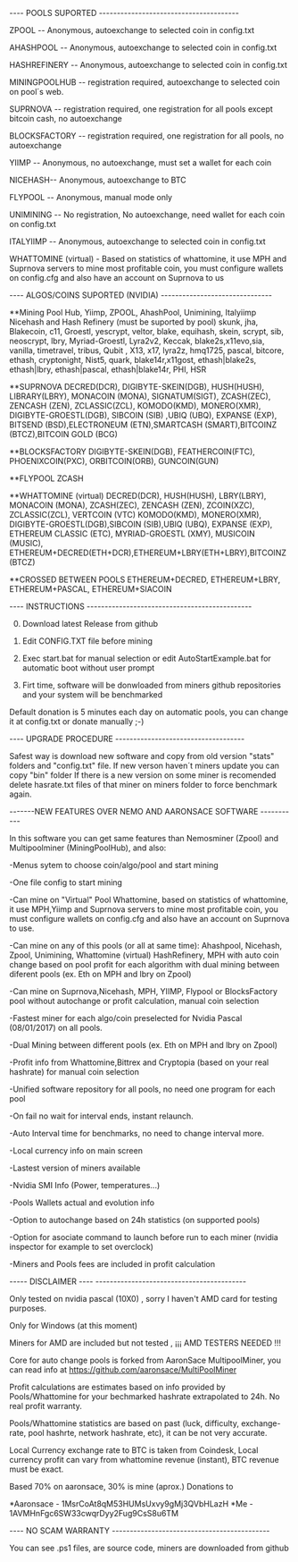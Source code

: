 ﻿---- POOLS SUPORTED ---------------------------------------

ZPOOL -- Anonymous, autoexchange to selected coin in config.txt

AHASHPOOL -- Anonymous, autoexchange to selected coin in config.txt

HASHREFINERY -- Anonymous, autoexchange to selected coin in config.txt

MININGPOOLHUB -- registration required, autoexchange to selected coin on pool´s web.

SUPRNOVA -- registration required, one registration for all pools except bitcoin cash, no autoexchange

BLOCKSFACTORY -- registration required, one registration for all pools, no autoexchange

YIIMP -- Anonymous, no autoexchange, must set a wallet for each coin

NICEHASH-- Anonymous, autoexchange to BTC

FLYPOOL -- Anonymous, manual mode only

UNIMINING -- No registration, No autoexchange, need wallet for each coin on config.txt

ITALYIIMP -- Anonymous, autoexchange to selected coin in config.txt

WHATTOMINE (virtual) - Based on statistics of whattomine, it use MPH and Suprnova servers to mine most profitable coin, you must configure wallets on config.cfg and also have an account on Suprnova to us


---- ALGOS/COINS SUPORTED (NVIDIA) -------------------------------

**Mining Pool Hub, Yiimp, ZPOOL, AhashPool, Unimining, Italyiimp Nicehash and Hash Refinery (must be suported by pool)
   skunk, jha, Blakecoin, c11, Groestl, yescrypt, veltor, blake, equihash, skein, scrypt, sib, neoscrypt, lbry, Myriad-Groestl, Lyra2v2, 
   Keccak, blake2s,x11evo,sia, vanilla, timetravel, tribus, Qubit , X13, x17, lyra2z, hmq1725, pascal, bitcore, ethash, 
   cryptonight, Nist5, quark, blake14r,x11gost, ethash|blake2s, ethash|lbry, ethash|pascal, ethash|blake14r, PHI, HSR

**SUPRNOVA
   DECRED(DCR), DIGIBYTE-SKEIN(DGB), HUSH(HUSH), LIBRARY(LBRY), MONACOIN (MONA), SIGNATUM(SIGT), ZCASH(ZEC),
   ZENCASH (ZEN), ZCLASSIC(ZCL), KOMODO(KMD), MONERO(XMR), DIGIBYTE-GROESTL(DGB), SIBCOIN (SIB) ,UBIQ (UBQ), EXPANSE (EXP),
   BITSEND (BSD),ELECTRONEUM (ETN),SMARTCASH (SMART),BITCOINZ (BTCZ),BITCOIN GOLD (BCG)


**BLOCKSFACTORY
   DIGIBYTE-SKEIN(DGB), FEATHERCOIN(FTC), PHOENIXCOIN(PXC), ORBITCOIN(ORB), GUNCOIN(GUN)

**FLYPOOL
   ZCASH


**WHATTOMINE (virtual)
   DECRED(DCR),  HUSH(HUSH), LBRY(LBRY), MONACOIN (MONA), ZCASH(ZEC), ZENCASH (ZEN), ZCOIN(XZC), ZCLASSIC(ZCL), VERTCOIN (VTC)
   KOMODO(KMD), MONERO(XMR), DIGIBYTE-GROESTL(DGB),SIBCOIN (SIB),UBIQ (UBQ), EXPANSE (EXP), ETHEREUM CLASSIC (ETC), MYRIAD-GROESTL (XMY), MUSICOIN (MUSIC),
   ETHEREUM+DECRED(ETH+DCR),ETHEREUM+LBRY(ETH+LBRY),BITCOINZ (BTCZ)


**CROSSED BETWEEN POOLS
    ETHEREUM+DECRED, ETHEREUM+LBRY, ETHEREUM+PASCAL, ETHEREUM+SIACOIN


---- INSTRUCTIONS ----------------------------------------------

0. Download latest Release from github

1. Edit CONFIG.TXT file before mining

2. Exec start.bat for manual selection or edit AutoStartExample.bat for automatic boot without user prompt

3. Firt time, software will be donwloaded from miners github repositories and your system will be benchmarked



Default donation is 5 minutes each day on automatic pools, you can change it at config.txt or donate manually ;-)


---- UPGRADE PROCEDURE ------------------------------------

Safest way is download new software and copy from old version "stats" folders and "config.txt" file.
If new verson haven´t miners update you can copy "bin" folder
If there is a new version on some miner is recomended delete hasrate.txt files of that miner on miners folder to force benchmark again.


-------NEW FEATURES OVER NEMO AND AARONSACE SOFTWARE -----------

In this software you can get same features than Nemosminer (Zpool) and Multipoolminer (MiningPoolHub), and also:

-Menus sytem to choose coin/algo/pool and start mining

-One file config to start mining

-Can mine on "Virtual" Pool Whattomine, based on statistics of whattomine, it use MPH,Yiimp and Suprnova servers to mine most profitable coin, you must configure wallets on config.cfg and also have an account on Suprnova to use. 

-Can mine on any of this pools (or all at same time): Ahashpool, Nicehash, Zpool, Unimining, Whattomine (virtual) HashRefinery, MPH with auto coin change based on pool profit for each algorithm with dual mining between diferent pools (ex. Eth on MPH and lbry on Zpool)

-Can mine on Suprnova,Nicehash, MPH, YIIMP, Flypool or BlocksFactory pool without autochange or profit calculation, manual coin selection

-Fastest miner for each algo/coin preselected for Nvidia Pascal (08/01/2017) on all pools.

-Dual Mining between different pools (ex. Eth on MPH and lbry on Zpool)

-Profit info from Whattomine,Bittrex and Cryptopia (based on your real hashrate) for manual coin selection

-Unified software repository for all pools, no need one program for each pool

-On fail no wait for interval ends, instant relaunch.

-Auto Interval time for benchmarks, no need to change interval more.

-Local currency info on main screen

-Lastest version of miners available

-Nvidia SMI Info (Power, temperatures...)

-Pools Wallets actual and evolution info
 
-Option to autochange based on 24h statistics (on supported pools)

-Option for asociate command to launch before run to each miner (nvidia inspector for example to set overclock)

-Miners and Pools fees are included in profit calculation



----- DISCLAIMER ---- ------------------------------------------

Only tested on nvidia pascal (10X0) , sorry I haven't AMD card for testing purposes.

Only for Windows (at this moment)

Miners for AMD are included but not tested , ¡¡¡ AMD TESTERS NEEDED !!!

Core for auto change pools is forked from AaronSace MultipoolMiner, you can read info at https://github.com/aaronsace/MultiPoolMiner

Profit calculations are estimates based on info provided by Pools/Whattomine for your bechmarked hashrate extrapolated to 24h. No real profit warranty.

Pools/Whattomine statistics are based on past (luck, difficulty, exchange-rate, pool hashrte, network hashrate, etc), it can be not very accurate.

Local Currency exchange rate to BTC is taken from Coindesk, Local currency profit can vary from whattomine revenue (instant), BTC revenue must be exact.


Based 70% on aaronsace, 30% is mine (aprox.) Donations to

*Aaronsace - 1MsrCoAt8qM53HUMsUxvy9gMj3QVbHLazH
*Me - 1AVMHnFgc6SW33cwqrDyy2Fug9CsS8u6TM



---- NO SCAM WARRANTY --------------------------------------------

You can see .ps1 files, are source code, miners are downloaded from github


